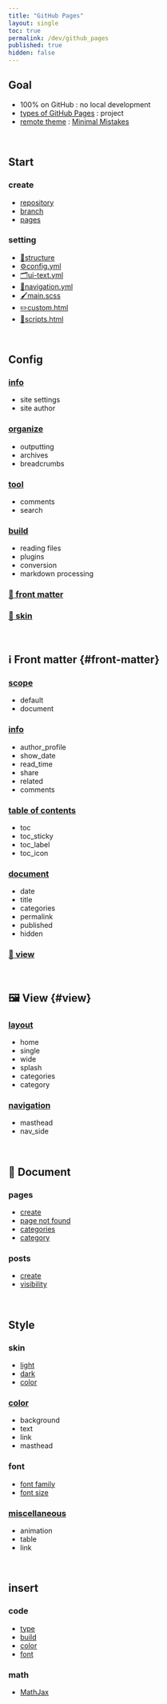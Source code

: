 ```yaml
---
title: "GitHub Pages"
layout: single
toc: true
permalink: /dev/github_pages
published: true
hidden: false
---
```


<head>
  <base target="_blank">
</head>



## Goal

- 100% on GitHub : no local development
- [types of GitHub Pages](https://docs.github.com/en/pages/getting-started-with-github-pages/about-github-pages#types-of-github-pages-sites) : project
- [remote theme](https://docs.github.com/en/pages/setting-up-a-github-pages-site-with-jekyll/adding-a-theme-to-your-github-pages-site-using-jekyll#adding-a-theme) : [Minimal Mistakes](https://github.com/mmistakes/minimal-mistakes)

<br>

## Start

### create

- [repository](/dev/github_pages/start/create/repository)
- [branch](/dev/github_pages/start/create/branch)
- [pages](/dev/github_pages/start/create/pages)

### setting

- [🧱structure](/dev/github_pages/start/setting/structure)
- [⚙️config.yml](/dev/github_pages/start/setting/config_yml)
- [🗂️ui-text.yml](/dev/github_pages/start/setting/ui_text_yml)
- [🔗navigation.yml](/dev/github_pages/start/setting/navigation_yml)
- [🖌️main.scss](/dev/github_pages/start/setting/main_scss)
- [✏️custom.html](/dev/github_pages/start/setting/custom_html)
- [📐scripts.html](/dev/github_pages/start/setting/scripts_html)

<br>

## Config

### [info](/dev/github_pages/config/info)

- site settings
- site author

### [organize](/dev/github_pages/config/organize)

- outputting
- archives
- breadcrumbs

### [tool](/dev/github_pages/config/tool)

- comments
- search

### [build](/dev/github_pages/config/build)

- reading files
- plugins
- conversion
- markdown processing

### [🔻 front matter](#front-matter)

### [🔻 skin](#skin)

<br>

## ℹ️ Front matter {#front-matter}

### [scope](/dev/github_pages/front_matter/scope)

- default
- document

### [info](/dev/github_pages/front_matter/info)

- author_profile
- show_date
- read_time
- share
- related
- comments

### [table of contents](/dev/github_pages/front_matter/table_of_contents)

- toc
- toc_sticky
- toc_label
- toc_icon

### [document](/dev/github_pages/front_matter/document)

- date
- title
- categories
- permalink
- published
- hidden

### [🔻 view](#view)

<br>

## 🖼️ View {#view}

### [layout](/dev/github_pages/view/layout)

- home
- single
- wide
- splash
- categories
- category

### [navigation](/dev/github_pages/view/navigation)

- masthead
- nav_side

<br>

## 📄 Document

### pages

- [create](/dev/github_pages/document/pages/create)
- [page not found](/dev/github_pages/document/pages/page_not_found)
- [categories](/dev/github_pages/document/pages/categories)
- [category](/dev/github_pages/document/pages/category)

### posts

- [create](/dev/github_pages/document/posts/create)
- [visibility](/dev/github_pages/document/posts/visibility)

<br>

## Style

### skin

- [light](/dev/github_pages/style/skin/light)
- [dark](/dev/github_pages/style/skin/dark)
- [color](/dev/github_pages/style/skin/color)

### [color](/dev/github_pages/style/color)

- background
- text
- link
- masthead

### font

- [font family](/dev/github_pages/style/font/font_family)
- [font size](/dev/github_pages/style/font/font_size)

### [miscellaneous](/dev/github_pages/style/miscellaneous)

- animation
- table
- link

<br>

## insert

### code

- [type](/dev/github_pages/insert/code/type)
- [build](/dev/github_pages/insert/code/build)
- [color](/dev/github_pages/insert/code/color)
- [font](/dev/github_pages/insert/code/font)

### math

- [MathJax](/dev/github_pages/insert/math/mathjax)

